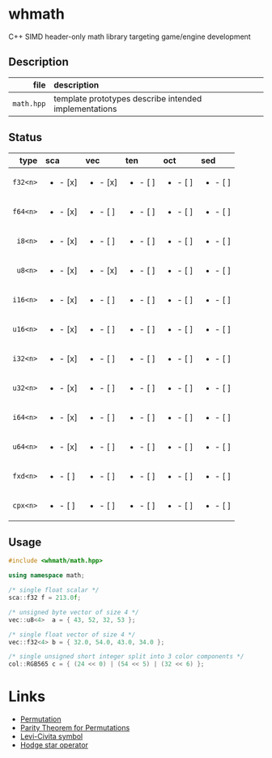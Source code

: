 # whmath

C++ SIMD header-only math library targeting game/engine development

## Description

| file      | description                                                        |
| ----:     | :---                                                               |
|`math.hpp`   |template prototypes describe intended implementations               |

## Status

| type | sca  | vec  | ten | oct | sed
| ----:| :--- | :--- | :-- | :-- | :-- 
| `f32<n>`|<ul><li>- [x] </ul></li>|<ul><li>- [x] </ul></li>|<ul><li>- [ ] </ul></li>|<ul><li>- [ ] </ul></li>|<ul><li>- [ ] </ul></li>|
| `f64<n>`|<ul><li>- [x] </ul></li>|<ul><li>- [ ] </ul></li>|<ul><li>- [ ] </ul></li>|<ul><li>- [ ] </ul></li>|<ul><li>- [ ] </ul></li>|
|  `i8<n>`|<ul><li>- [x] </ul></li>|<ul><li>- [ ] </ul></li>|<ul><li>- [ ] </ul></li>|<ul><li>- [ ] </ul></li>|<ul><li>- [ ] </ul></li>|
|  `u8<n>`|<ul><li>- [x] </ul></li>|<ul><li>- [x] </ul></li>|<ul><li>- [ ] </ul></li>|<ul><li>- [ ] </ul></li>|<ul><li>- [ ] </ul></li>|
| `i16<n>`|<ul><li>- [x] </ul></li>|<ul><li>- [ ] </ul></li>|<ul><li>- [ ] </ul></li>|<ul><li>- [ ] </ul></li>|<ul><li>- [ ] </ul></li>|
| `u16<n>`|<ul><li>- [x] </ul></li>|<ul><li>- [ ] </ul></li>|<ul><li>- [ ] </ul></li>|<ul><li>- [ ] </ul></li>|<ul><li>- [ ] </ul></li>|
| `i32<n>`|<ul><li>- [x] </ul></li>|<ul><li>- [ ] </ul></li>|<ul><li>- [ ] </ul></li>|<ul><li>- [ ] </ul></li>|<ul><li>- [ ] </ul></li>|
| `u32<n>`|<ul><li>- [x] </ul></li>|<ul><li>- [ ] </ul></li>|<ul><li>- [ ] </ul></li>|<ul><li>- [ ] </ul></li>|<ul><li>- [ ] </ul></li>|
| `i64<n>`|<ul><li>- [x] </ul></li>|<ul><li>- [ ] </ul></li>|<ul><li>- [ ] </ul></li>|<ul><li>- [ ] </ul></li>|<ul><li>- [ ] </ul></li>|
| `u64<n>`|<ul><li>- [x] </ul></li>|<ul><li>- [ ] </ul></li>|<ul><li>- [ ] </ul></li>|<ul><li>- [ ] </ul></li>|<ul><li>- [ ] </ul></li>|
| `fxd<n>`|<ul><li>- [ ] </ul></li>|<ul><li>- [ ] </ul></li>|<ul><li>- [ ] </ul></li>|<ul><li>- [ ] </ul></li>|<ul><li>- [ ] </ul></li>|
| `cpx<n>`|<ul><li>- [ ] </ul></li>|<ul><li>- [ ] </ul></li>|<ul><li>- [ ] </ul></li>|<ul><li>- [ ] </ul></li>|<ul><li>- [ ] </ul></li>|


## Usage

```c++
#include <whmath/math.hpp>

using namespace math;

/* single float scalar */
sca::f32 f = 213.0f;

/* unsigned byte vector of size 4 */
vec::u8<4>  a = { 43, 52, 32, 53 };

/* single float vector of size 4 */
vec::f32<4> b = { 32.0, 54.0, 43.0, 34.0 };

/* single unsigned short integer split into 3 color components */
col::RGB565 c = { (24 << 0) | (54 << 5) | (32 << 6) };

```

# Links

- [Permutation](https://en.wikipedia.org/wiki/Permutation)
- [Parity Theorem for Permutations](https://maa.org/book/export/html/115646)
- [Levi-Civita symbol](https://en.wikipedia.org/wiki/Levi-Civita_symbol)
- [Hodge star operator](https://en.wikipedia.org/wiki/Hodge_star_operator)
